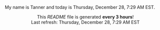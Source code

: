 My name is Tanner and today is Thursday, December 28, 7:29 AM EST.

<p align="center">This <i>README</i> file is generated <b>every 3 hours</b>!</br>Last refresh: Thursday, December 28, 7:29 AM EST<br /></p>
